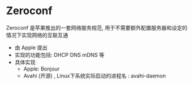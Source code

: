# Zeroconf

Zeroconf 是苹果推出的一套网络服务规范, 用于不需要额外配置服务器和设定的情况下实现网络的互联互通
* 由 Apple 提出
* 实现的功能包括: DHCP DNS mDNS 等
* 具体实现
  * Apple: Bonjour
  * Avahi (开源) , Linux下系统实际启动的进程名 : avahi-daemon
